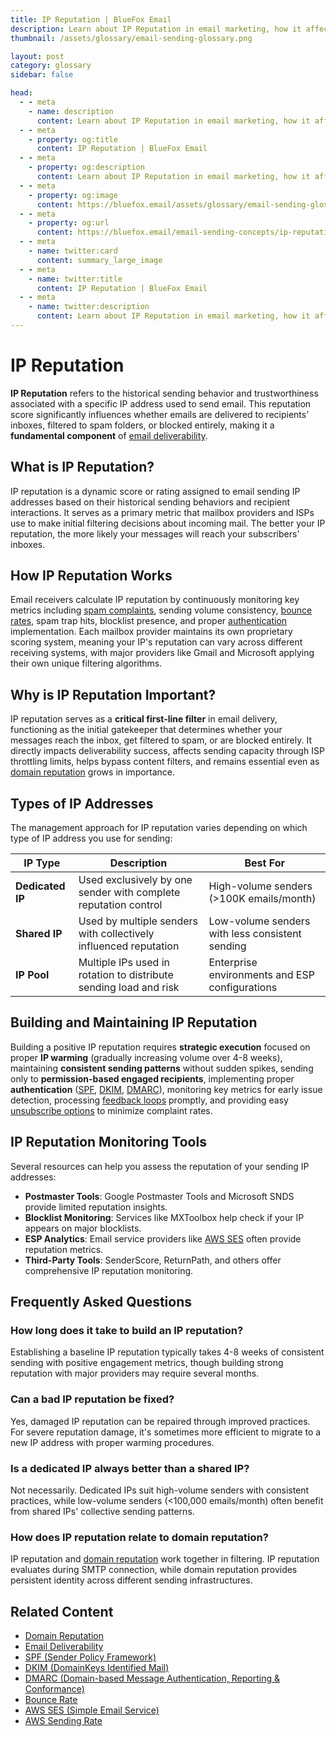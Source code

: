 ```yaml
---
title: IP Reputation | BlueFox Email
description: Learn about IP Reputation in email marketing, how it affects deliverability, and best practices for maintaining a positive sending reputation.
thumbnail: /assets/glossary/email-sending-glossary.png

layout: post
category: glossary
sidebar: false

head:
  - - meta
    - name: description
      content: Learn about IP Reputation in email marketing, how it affects deliverability, and best practices for maintaining a positive sending reputation.
  - - meta
    - property: og:title
      content: IP Reputation | BlueFox Email
  - - meta
    - property: og:description
      content: Learn about IP Reputation in email marketing, how it affects deliverability, and best practices for maintaining a positive sending reputation.
  - - meta
    - property: og:image
      content: https://bluefox.email/assets/glossary/email-sending-glossary.png
  - - meta
    - property: og:url
      content: https://bluefox.email/email-sending-concepts/ip-reputation
  - - meta
    - name: twitter:card
      content: summary_large_image
  - - meta
    - name: twitter:title
      content: IP Reputation | BlueFox Email
  - - meta
    - name: twitter:description
      content: Learn about IP Reputation in email marketing, how it affects deliverability, and best practices for maintaining a positive sending reputation.
---
```


# IP Reputation

**IP Reputation** refers to the historical sending behavior and trustworthiness associated with a specific IP address used to send email. This reputation score significantly influences whether emails are delivered to recipients' inboxes, filtered to spam folders, or blocked entirely, making it a **fundamental component** of [email deliverability](/email-sending-concepts/deliverability).

## What is IP Reputation?

IP reputation is a dynamic score or rating assigned to email sending IP addresses based on their historical sending behaviors and recipient interactions. It serves as a primary metric that mailbox providers and ISPs use to make initial filtering decisions about incoming mail. The better your IP reputation, the more likely your messages will reach your subscribers' inboxes.

## How IP Reputation Works

Email receivers calculate IP reputation by continuously monitoring key metrics including [spam complaints](/email-sending-concepts/complaints), sending volume consistency, [bounce rates](/email-sending-concepts/bounce-rate), spam trap hits, blocklist presence, and proper [authentication](/email-sending-concepts/email-authentication) implementation. Each mailbox provider maintains its own proprietary scoring system, meaning your IP's reputation can vary across different receiving systems, with major providers like Gmail and Microsoft applying their own unique filtering algorithms.

## Why is IP Reputation Important?

IP reputation serves as a **critical first-line filter** in email delivery, functioning as the initial gatekeeper that determines whether your messages reach the inbox, get filtered to spam, or are blocked entirely. It directly impacts deliverability success, affects sending capacity through ISP throttling limits, helps bypass content filters, and remains essential even as [domain reputation](/email-sending-concepts/domain-reputation) grows in importance.

## Types of IP Addresses

The management approach for IP reputation varies depending on which type of IP address you use for sending:

| IP Type | Description | Best For |
|---------|-------------|----------|
| **Dedicated IP** | Used exclusively by one sender with complete reputation control | High-volume senders (>100K emails/month) |
| **Shared IP** | Used by multiple senders with collectively influenced reputation | Low-volume senders with less consistent sending |
| **IP Pool** | Multiple IPs used in rotation to distribute sending load and risk | Enterprise environments and ESP configurations |

## Building and Maintaining IP Reputation

Building a positive IP reputation requires **strategic execution** focused on proper **IP warming** (gradually increasing volume over 4-8 weeks), maintaining **consistent sending patterns** without sudden spikes, sending only to **permission-based engaged recipients**, implementing proper **authentication** ([SPF](/email-sending-concepts/spf), [DKIM](/email-sending-concepts/dkim), [DMARC](/email-sending-concepts/dmarc)), monitoring key metrics for early issue detection, processing [feedback loops](/email-sending-concepts/complaints) promptly, and providing easy [unsubscribe options](/email-sending-concepts/one-click-unsubscribe) to minimize complaint rates.

## IP Reputation Monitoring Tools

Several resources can help you assess the reputation of your sending IP addresses:

- **Postmaster Tools**: Google Postmaster Tools and Microsoft SNDS provide limited reputation insights.
- **Blocklist Monitoring**: Services like MXToolbox help check if your IP appears on major blocklists.
- **ESP Analytics**: Email service providers like [AWS SES](/aws-concepts/ses) often provide reputation metrics.
- **Third-Party Tools**: SenderScore, ReturnPath, and others offer comprehensive IP reputation monitoring.

## Frequently Asked Questions

### How long does it take to build an IP reputation?
Establishing a baseline IP reputation typically takes 4-8 weeks of consistent sending with positive engagement metrics, though building strong reputation with major providers may require several months.

### Can a bad IP reputation be fixed?
Yes, damaged IP reputation can be repaired through improved practices. For severe reputation damage, it's sometimes more efficient to migrate to a new IP address with proper warming procedures.

### Is a dedicated IP always better than a shared IP?
Not necessarily. Dedicated IPs suit high-volume senders with consistent practices, while low-volume senders (<100,000 emails/month) often benefit from shared IPs' collective sending patterns.

### How does IP reputation relate to domain reputation?
IP reputation and [domain reputation](/email-sending-concepts/domain-reputation) work together in filtering. IP reputation evaluates during SMTP connection, while domain reputation provides persistent identity across different sending infrastructures.

## Related Content

- [Domain Reputation](/email-sending-concepts/domain-reputation)
- [Email Deliverability](/email-sending-concepts/deliverability)
- [SPF (Sender Policy Framework)](/email-sending-concepts/spf)
- [DKIM (DomainKeys Identified Mail)](/email-sending-concepts/dkim)
- [DMARC (Domain-based Message Authentication, Reporting & Conformance)](/email-sending-concepts/dmarc)
- [Bounce Rate](/email-sending-concepts/bounce-rate)
- [AWS SES (Simple Email Service)](/aws-concepts/ses)
- [AWS Sending Rate](/aws-concepts/ses-sending-rate)

<GlossaryCTA />
